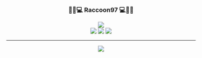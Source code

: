 <div align="center">
  
 ### 🍕🍔💻   Raccoon97  💻🍔🍕
  <a href="https://github.com/Raccoon97"><img src="https://hits.seeyoufarm.com/api/count/incr/badge.svg?url=https%3A%2F%2Fgithub.com%2FRaccoon97&count_bg=%234F8F1E&title_bg=%23555555&icon=github.svg&icon_color=%23E7E7E7&title=Github&edge_flat=false"/></a>
  <br>
  <a href="https://www.python.org/"><img src="https://img.shields.io/badge/Python-4682B4?style=flat&logo=Python&logoColor=white"/></a>
  <a href="https://www.cplusplus.com/"><img src="https://img.shields.io/badge/C++-4169E1?style=flat&logo=CPlusPlus&logoColor=white"/></a>
  <a href="https://www.swift.org/"><img src="https://img.shields.io/badge/Swift-FF4500?style=flat&logo=Swift&logoColor=white"/></a>
  
  ---
<a><img src="http://mazassumnida.wtf/api/v2/generate_badge?boj=cherished322"/></a>
  <br>

</div>

